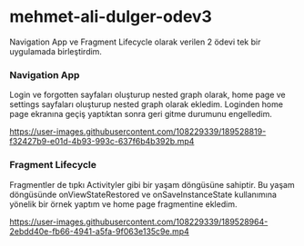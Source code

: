 # mehmet-ali-dulger-odev3

Navigation App ve Fragment Lifecycle olarak verilen 2 ödevi tek bir uygulamada birleştirdim.

### Navigation App
  Login ve forgotten sayfaları oluşturup nested graph  olarak, home page ve settings sayfaları oluşturup nested graph olarak ekledim. Loginden home page 
ekranına geçiş yaptıktan sonra geri gitme durumunu engelledim.



https://user-images.githubusercontent.com/108229339/189528819-f32427b9-e01d-4b93-993c-637f6b4b392b.mp4



### Fragment Lifecycle
  Fragmentler de tıpkı Activityler gibi bir yaşam döngüsüne sahiptir. Bu yaşam döngüsünde onViewStateRestored ve  onSaveInstanceState kullanımına yönelik bir 
  örnek yaptım ve home page fragmentine ekledim.
  
  

https://user-images.githubusercontent.com/108229339/189528964-2ebdd40e-fb66-4941-a5fa-9f063e135c9e.mp4



